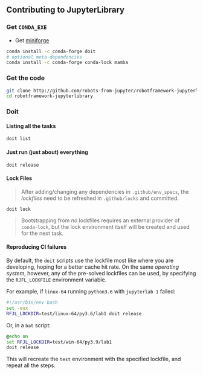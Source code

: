 ## Contributing to JupyterLibrary

### Get `CONDA_EXE`

- Get [miniforge](https://github.com/conda-forge/miniforge)

```bash
conda install -c conda-forge doit
# optional meta-dependencies
conda install -c conda-forge conda-lock mamba
```

### Get the code

```bash
git clone http://github.com/robots-from-jupyter/robotframework-jupyterlibrary
cd robotframework-jupyterlibrary
```

### Doit

#### Listing all the tasks

```shell
doit list
```

#### Just run (just about) everything

```shell
doit release
```

#### Lock Files

> After adding/changing any dependencies in `.github/env_specs`, the _lockfiles_
> need to be refreshed in `.github/locks` and committed.

```shell
doit lock
```

> Bootstrapping from _no_ lockfiles requires an external provider of
> `conda-lock`, but the lock environment itself will be created and used for the
> next task.

#### Reproducing CI failures

By default, the `doit` scripts use the lockfile most like where you are
developing, hoping for a better cache hit rate. On the same _operating system_,
however, any of the pre-solved lockfiles can be used, by specifying the
`RJFL_LOCKFILE` environment variable.

For example, if `linux-64` running `python3.6` with `jupyterlab 1` failed:

```bash
#!/usr/bin/env bash
set -eux
RFJL_LOCKDIR=test/linux-64/py3.6/lab1 doit release
```

Or, in a `bat` script:

```bat
@echo on
set RFJL_LOCKDIR=test/win-64/py3.9/lab1
doit release
```

This will recreate the `test` environment with the specified lockfile, and
repeat all the steps.
